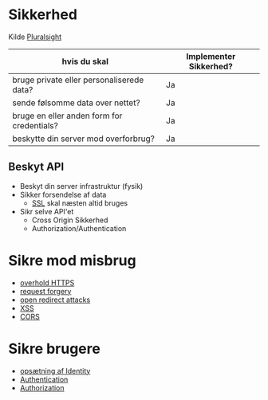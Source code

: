 # Sikkerhed
Kilde [Pluralsight](https://app.pluralsight.com/player?course=aspdotnetcore-implementing-securing-api&author=shawn-wildermuth&name=aspdotnetcore-implementing-securing-api-m7&clip=1&mode=live)

| hvis du skal | Implementer Sikkerhed? |
| --- | --- |
| bruge private eller personaliserede data? | Ja |
| sende følsomme data over nettet? | Ja |
| bruge en eller anden form for credentials? | Ja |
| beskytte din server mod overforbrug? | Ja |

## Beskyt API
- Beskyt din server infrastruktur (fysik)
- Sikker forsendelse af data
  - [SSL](ssl.md) skal næsten altid bruges
- Sikr selve API'et
  - Cross Origin Sikkerhed
  - Authorization/Authentication

# Sikre mod misbrug
 - [overhold HTTPS](ssl.md)
 - [request forgery](antiReqForgery.md)
 - [open redirect attacks](https://docs.microsoft.com/da-dk/aspnet/core/security/preventing-open-redirects?view=aspnetcore-2.2)
 - [XSS](https://docs.microsoft.com/da-dk/aspnet/core/security/cross-site-scripting?view=aspnetcore-2.2)
 - [CORS](cors.md)
# Sikre brugere
- [opsætning af Identity](aspnetidentity.md)
- [Authentication](authentication.md)
- [Authorization](authorization.md)
